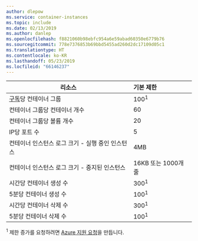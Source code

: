 ```yaml
---
author: dlepow
ms.service: container-instances
ms.topic: include
ms.date: 02/13/2019
ms.author: danlep
ms.openlocfilehash: f8821060b98ebfc954a6e59abad60350e6779b76
ms.sourcegitcommit: 778e7376853b69bbd5455ad260d2dc17109d05c1
ms.translationtype: HT
ms.contentlocale: ko-KR
ms.lasthandoff: 05/23/2019
ms.locfileid: "66146237"
---
```

| 리소스 | 기본 제한 |
| --- | :--- |
| [구독](../articles/billing-buy-sign-up-azure-subscription.md)당 컨테이너 그룹 | 100<sup>1</sup> |
| 컨테이너 그룹당 컨테이너 개수 | 60 |
| 컨테이너 그룹당 볼륨 개수 | 20 |
| IP당 포트 수 | 5 |
| 컨테이너 인스턴스 로그 크기 - 실행 중인 인스턴스 | 4MB |
| 컨테이너 인스턴스 로그 크기 - 중지된 인스턴스 | 16KB 또는 1000개 줄 |
| 시간당 컨테이너 생성 수 |300<sup>1</sup> |
| 5분당 컨테이너 생성 수 | 100<sup>1</sup> |
| 시간당 컨테이너 삭제 수 | 300<sup>1</sup> |
| 5분당 컨테이너 삭제 수 | 100<sup>1</sup> |


<sup>1</sup> 제한 증가를 요청하려면 [Azure 지원 요청][azure-support]을 만듭니다.<br />

<!-- LINKS - External -->
[azure-support]: https://ms.portal.azure.com/#blade/Microsoft_Azure_Support/HelpAndSupportBlade/newsupportrequest
